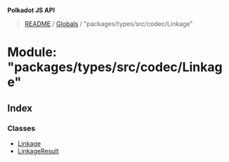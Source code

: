 **Polkadot JS API**

> [README](../README.md) / [Globals](../globals.md) / "packages/types/src/codec/Linkage"

# Module: "packages/types/src/codec/Linkage"

## Index

### Classes

* [Linkage](../classes/_packages_types_src_codec_linkage_.linkage.md)
* [LinkageResult](../classes/_packages_types_src_codec_linkage_.linkageresult.md)
